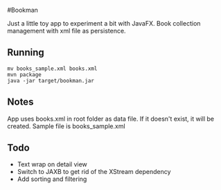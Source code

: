 #Bookman

Just a little toy app to experiment a bit with JavaFX.
Book collection management with xml file as persistence.

## Running

	mv books_sample.xml books.xml
	mvn package
	java -jar target/bookman.jar

## Notes

App uses books.xml in root folder as data file. If it doesn't exist, it will be created. Sample file is books_sample.xml

## Todo

- Text wrap on detail view
- Switch to JAXB to get rid of the XStream dependency
- Add sorting and filtering


